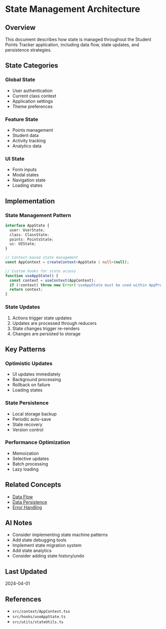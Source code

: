 # State Management Architecture

## Overview
This document describes how state is managed throughout the Student Points Tracker application, including data flow, state updates, and persistence strategies.

## State Categories

### Global State
- User authentication
- Current class context
- Application settings
- Theme preferences

### Feature State
- Points management
- Student data
- Activity tracking
- Analytics data

### UI State
- Form inputs
- Modal states
- Navigation state
- Loading states

## Implementation

### State Management Pattern
```typescript
interface AppState {
  user: UserState;
  class: ClassState;
  points: PointsState;
  ui: UIState;
}

// Context-based state management
const AppContext = createContext<AppState | null>(null);

// Custom hooks for state access
function useAppState() {
  const context = useContext(AppContext);
  if (!context) throw new Error('useAppState must be used within AppProvider');
  return context;
}
```

### State Updates
1. Actions trigger state updates
2. Updates are processed through reducers
3. State changes trigger re-renders
4. Changes are persisted to storage

## Key Patterns

### Optimistic Updates
- UI updates immediately
- Background processing
- Rollback on failure
- Loading states

### State Persistence
- Local storage backup
- Periodic auto-save
- State recovery
- Version control

### Performance Optimization
- Memoization
- Selective updates
- Batch processing
- Lazy loading

## Related Concepts
- [Data Flow](./arch-data-flow.md)
- [Data Persistence](./arch-data-persistence.md)
- [Error Handling](./arch-error-handling.md)

## AI Notes
- Consider implementing state machine patterns
- Add state debugging tools
- Implement state migration system
- Add state analytics
- Consider adding state history/undo

## Last Updated
2024-04-01

## References
- `src/context/AppContext.tsx`
- `src/hooks/useAppState.ts`
- `src/utils/stateUtils.ts` 